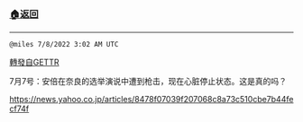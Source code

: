 ###  [:house:返回](README.md)
---


`@miles 7/8/2022 3:02 AM UTC`

[轉發自GETTR](https://gettr.com/post/p1hhg812d1b)

7月7号：安倍在奈良的选举演说中遭到枪击，现在心脏停止状态。这是真的吗？


https://news.yahoo.co.jp/articles/8478f07039f207068c8a73c510cbe7b44fecf74f

